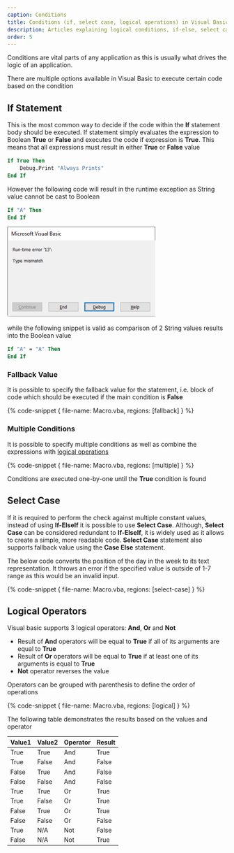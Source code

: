 ```yaml
---
caption: Conditions
title: Conditions (if, select case, logical operations) in Visual Basic
description: Articles explaining logical conditions, if-else, select case statements and boolean operations
order: 5
---
```

Conditions are vital parts of any application as this is usually what drives the logic of an application.

There are multiple options available in Visual Basic to execute certain code based on the condition

## If Statement

This is the most common way to decide if the code within the **If** statement body should be executed. If statement simply evaluates the expression to Boolean **True** or **False** and executes the code if expression is **True**. This means that all expressions must result in either **True** or **False** value

~~~ vb jagged
If True Then
    Debug.Print "Always Prints"
End If
~~~

However the following code will result in the runtime exception as String value cannot be cast to Boolean

~~~ vb jagged
If "A" Then
End If
~~~

![Type mismatch runtime error](type-mismatch-runtime-error.png)

while the following snippet is valid as comparison of 2 String values results into the Boolean value

~~~ vb jagged
If "A" = "A" Then
End If
~~~

### Fallback Value

It is possible to specify the fallback value for the statement, i.e. block of code which should be executed if the main condition is **False**

{% code-snippet { file-name: Macro.vba, regions: [fallback] } %}

### Multiple Сonditions

It is possible to specify multiple conditions as well as combine the expressions with [logical operations](#logical-operators)

{% code-snippet { file-name: Macro.vba, regions: [multiple] } %}

Conditions are executed one-by-one until the **True** condition is found

## Select Case

If it is required to perform the check against multiple constant values, instead of using **If-ElseIf** it is possible to use **Select Case**. Although, **Select Case** can be considered redundant to **If-ElseIf**, it is widely used as it allows to create a simple, more readable code. **Select Case** statement also supports fallback value using the **Case Else** statement.

The below code converts the position of the day in the week to its text representation. It throws an error if the specified value is outside of 1-7 range as this would be an invalid input.

{% code-snippet { file-name: Macro.vba, regions: [select-case] } %}

## Logical Operators

Visual basic supports 3 logical operators: **And**, **Or** and **Not**

* Result of **And** operators will be equal to **True** if all of its arguments are equal to **True**
* Result of **Or** operators will be equal to **True** if at least one of its arguments is equal to **True**
* **Not** operator reverses the value

Operators can be grouped with parenthesis to define the order of operations

{% code-snippet { file-name: Macro.vba, regions: [logical] } %}

The following table demonstrates the results based on the values and operator

| Value1 | Value2 | Operator | Result |
|--------|--------|----------|--------|
| True   | True   | And      | True   |
| True   | False  | And      | False  |
| False  | True   | And      | False  |
| False  | False  | And      | False  |
| True   | True   | Or       | True   |
| True   | False  | Or       | True   |
| False  | True   | Or       | True   |
| False  | False  | Or       | False  |
| True   | N/A    | Not      | False  |
| False  | N/A    | Not      | True   |
